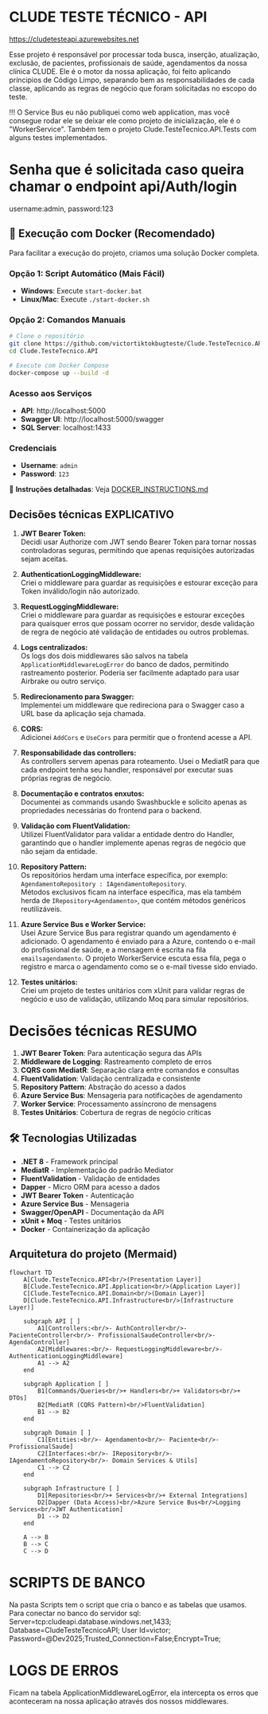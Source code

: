 # CLUDE TESTE TÉCNICO - API

https://cludetesteapi.azurewebsites.net

Esse projeto é responsável por processar toda busca, inserção, atualização, exclusão, de pacientes, profissionais de saúde, agendamentos da nossa clínica CLUDE.
Ele é o motor da nossa aplicação, foi feito aplicando príncipios de Código Limpo, separando bem as responsabilidades de cada classe, 
aplicando as regras de negócio que foram solicitadas no escopo do teste.

!!! O Service Bus eu não publiquei como web application, mas você consegue rodar ele se deixar ele como projeto de inicialização, ele é o "WorkerService".
Também tem o projeto Clude.TesteTecnico.API.Tests com alguns testes implementados.

# Senha que é solicitada caso queira chamar o endpoint api/Auth/login
username:admin, password:123

## 🐳 Execução com Docker (Recomendado)

Para facilitar a execução do projeto, criamos uma solução Docker completa. 

### **Opção 1: Script Automático (Mais Fácil)**
- **Windows**: Execute `start-docker.bat`
- **Linux/Mac**: Execute `./start-docker.sh`

### **Opção 2: Comandos Manuais**
```bash
# Clone o repositório
git clone https://github.com/victortiktokbugteste/Clude.TesteTecnico.API.git
cd Clude.TesteTecnico.API

# Execute com Docker Compose
docker-compose up --build -d
```

### **Acesso aos Serviços**
- **API**: http://localhost:5000
- **Swagger UI**: http://localhost:5000/swagger
- **SQL Server**: localhost:1433

### **Credenciais**
- **Username**: `admin`
- **Password**: `123`

📖 **Instruções detalhadas**: Veja [DOCKER_INSTRUCTIONS.md](DOCKER_INSTRUCTIONS.md)

## Decisões técnicas EXPLICATIVO

1. **JWT Bearer Token:**  
   Decidi usar Authorize com JWT sendo Bearer Token para tornar nossas controladoras seguras, permitindo que apenas requisições autorizadas sejam aceitas.

2. **AuthenticationLoggingMiddleware:**  
   Criei o middleware para guardar as requisições e estourar exceção para Token inválido/login não autorizado.

3. **RequestLoggingMiddleware:**  
   Criei o middleware para guardar as requisições e estourar exceções para quaisquer erros que possam ocorrer no servidor, desde validação de regra de negócio até validação de entidades ou outros problemas.

4. **Logs centralizados:**  
   Os logs dos dois middlewares são salvos na tabela `ApplicationMiddlewareLogError` do banco de dados, permitindo rastreamento posterior. Poderia ser facilmente adaptado para usar Airbrake ou outro serviço.

5. **Redirecionamento para Swagger:**  
   Implementei um middleware que redireciona para o Swagger caso a URL base da aplicação seja chamada.

6. **CORS:**  
   Adicionei `AddCors` e `UseCors` para permitir que o frontend acesse a API.

7. **Responsabilidade das controllers:**  
   As controllers servem apenas para roteamento. Usei o MediatR para que cada endpoint tenha seu handler, responsável por executar suas próprias regras de negócio.

8. **Documentação e contratos enxutos:**  
   Documentei as commands usando Swashbuckle e solicito apenas as propriedades necessárias do frontend para o backend.

9. **Validação com FluentValidation:**  
   Utilizei FluentValidator para validar a entidade dentro do Handler, garantindo que o handler implemente apenas regras de negócio que não sejam da entidade.

10. **Repository Pattern:**  
    Os repositórios herdam uma interface específica, por exemplo:  
    `AgendamentoRepository : IAgendamentoRepository`.  
    Métodos exclusivos ficam na interface específica, mas ela também herda de `IRepository<Agendamento>`, que contém métodos genéricos reutilizáveis.

11. **Azure Service Bus e Worker Service:**  
    Usei Azure Service Bus para registrar quando um agendamento é adicionado. O agendamento é enviado para a Azure, contendo o e-mail do profissional de saúde, e a mensagem é escrita na fila `emailsagendamento`. O projeto WorkerService escuta essa fila, pega o registro e marca o agendamento como se o e-mail tivesse sido enviado.

12. **Testes unitários:**  
    Criei um projeto de testes unitários com xUnit para validar regras de negócio e uso de validação, utilizando Moq para simular repositórios.

# Decisões técnicas RESUMO
1. **JWT Bearer Token**: Para autenticação segura das APIs
2. **Middleware de Logging**: Rastreamento completo de erros
3. **CQRS com MediatR**: Separação clara entre comandos e consultas
4. **FluentValidation**: Validação centralizada e consistente
5. **Repository Pattern**: Abstração do acesso a dados
6. **Azure Service Bus**: Mensageria para notificações de agendamento
7. **Worker Service**: Processamento assíncrono de mensagens
8. **Testes Unitários**: Cobertura de regras de negócio críticas

## 🛠️ Tecnologias Utilizadas

- **.NET 8** - Framework principal
- **MediatR** - Implementação do padrão Mediator
- **FluentValidation** - Validação de entidades
- **Dapper** - Micro ORM para acesso a dados
- **JWT Bearer Token** - Autenticação
- **Azure Service Bus** - Mensageria
- **Swagger/OpenAPI** - Documentação da API
- **xUnit + Moq** - Testes unitários
- **Docker** - Containerização da aplicação

## Arquitetura do projeto (Mermaid)

```mermaid
flowchart TD
    A[Clude.TesteTecnico.API<br/>(Presentation Layer)]
    B[Clude.TesteTecnico.API.Application<br/>(Application Layer)]
    C[Clude.TesteTecnico.API.Domain<br/>(Domain Layer)]
    D[Clude.TesteTecnico.API.Infrastructure<br/>(Infrastructure Layer)]

    subgraph API [ ]
        A1[Controllers:<br/>- AuthController<br/>- PacienteController<br/>- ProfissionalSaudeController<br/>- AgendaController]
        A2[Middlewares:<br/>- RequestLoggingMiddleware<br/>- AuthenticationLoggingMiddleware]
        A1 --> A2
    end

    subgraph Application [ ]
        B1[Commands/Queries<br/>+ Handlers<br/>+ Validators<br/>+ DTOs]
        B2[MediatR (CQRS Pattern)<br/>FluentValidation]
        B1 --> B2
    end

    subgraph Domain [ ]
        C1[Entities:<br/>- Agendamento<br/>- Paciente<br/>- ProfissionalSaude]
        C2[Interfaces:<br/>- IRepository<br/>- IAgendamentoRepository<br/>- Domain Services & Utils]
        C1 --> C2
    end

    subgraph Infrastructure [ ]
        D1[Repositories<br/>+ Services<br/>+ External Integrations]
        D2[Dapper (Data Access)<br/>Azure Service Bus<br/>Logging Services<br/>JWT Authentication]
        D1 --> D2
    end

    A --> B
    B --> C
    C --> D
```

# SCRIPTS DE BANCO
Na pasta Scripts tem o script que cria o banco e as tabelas que usamos.
Para conectar no banco do servidor sql: Server=tcp:cludeapi.database.windows.net,1433; Database=CludeTesteTecnicoAPI; User Id=victor; Password=@Dev2025;Trusted_Connection=False;Encrypt=True;

# LOGS DE ERROS
Ficam na tabela ApplicationMiddlewareLogError, ela intercepta os erros que aconteceram na nossa aplicação através dos nossos middlewares.


